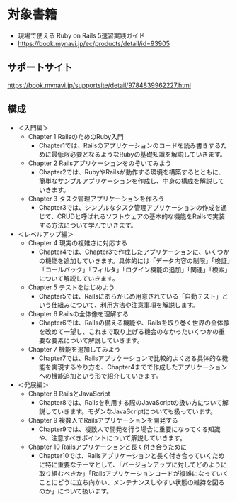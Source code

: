 # 対象書籍

* 現場で使える Ruby on Rails 5速習実践ガイド
* https://book.mynavi.jp/ec/products/detail/id=93905

## サポートサイト

https://book.mynavi.jp/supportsite/detail/9784839962227.html

## 構成

* ＜入門編＞
    * Chapter 1 RailsのためのRuby入門
        * Chapter1では、Railsのアプリケーションのコードを読み書きするために最低限必要となるようなRubyの基礎知識を解説していきます。
    * Chapter 2 Railsアプリケーションをのぞいてみよう
        * Chapter2では、RubyやRailsが動作する環境を構築するとともに、簡単なサンプルアプリケーションを作成し、中身の構成を解説していきます。
    * Chapter 3 タスク管理アプリケーションを作ろう
        * Chapter3では、シンプルなタスク管理アプリケーションの作成を通じて、CRUDと呼ばれるソフトウェアの基本的な機能をRailsで実装する方法について学んでいきます。
* ＜レベルアップ編＞
    * Chapter 4 現実の複雑さに対応する
        * Chapter4では、Chapter3で作成したアプリケーションに、いくつかの機能を追加していきます。具体的には「データ内容の制限」「検証」「コールバック」「フィルタ」「ログイン機能の追加」「関連」「検索」について解説していきます。
    * Chapter 5 テストをはじめよう
        * Chapter5では、Railsにあらかじめ用意されている「自動テスト」という仕組みについて、利用方法や注意事項を解説します。
    * Chapter 6 Railsの全体像を理解する
        * Chapter6では、Railsの備える機能や、Railsを取り巻く世界の全体像を改めて一望し、これまで取り上げる機会のなかったいくつかの重要な要素について解説していきます。
    * Chapter 7 機能を追加してみよう
        * Chapter7では、Railsアプリケーションで比較的よくある具体的な機能を実現するやり方を、Chapter4までで作成したアプリケーションへの機能追加という形で紹介していきます。
* ＜発展編＞
    * Chapter 8 RailsとJavaScript
        * Chapter8では、Railsを利用する際のJavaScriptの扱い方について解説していきます。モダンなJavaScriptについても扱っています。
    * Chapter 9 複数人でRailsアプリケーションを開発する
        * Chapter9では、複数人で開発を行う場合に重要になってくる知識や、注意すべきポイントについて解説していきます。
    * Chapter 10 Railsアプリケーションと長く付き合うために
        * Chapter10では、Railsアプリケーションと長く付き合っていくために特に重要なテーマとして、「バージョンアップに対してどのように取り組むべきか」「Railsアプリケーションコードが複雑になっていくことにどうに立ち向かい、メンテナンスしやすい状態の維持を図るのか」について扱います。